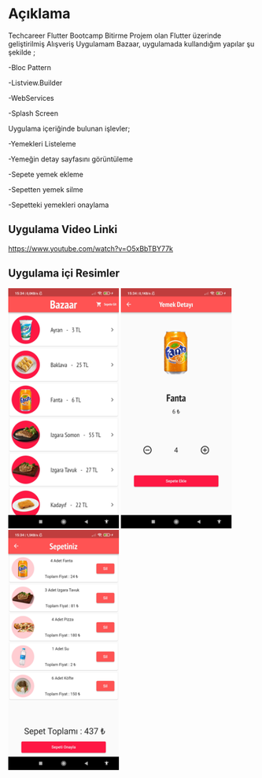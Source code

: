 # Açıklama

Techcareer Flutter Bootcamp Bitirme Projem olan Flutter üzerinde geliştirilmiş Alışveriş Uygulamam Bazaar, uygulamada kullandığım yapılar şu şekilde ;

-Bloc Pattern

-Listview.Builder

-WebServices 

-Splash Screen




Uygulama içeriğinde bulunan işlevler;

-Yemekleri Listeleme

-Yemeğin detay sayfasını görüntüleme

-Sepete yemek ekleme

-Sepetten yemek silme

-Sepetteki yemekleri onaylama

## Uygulama Video Linki 

https://www.youtube.com/watch?v=O5xBbTBY77k

## Uygulama içi Resimler

<p float="left">
  <img src="/resimler/resim1.png" width="225" />
  <img src="/resimler/resim2.png" width="225" /> 
  <img src="/resimler/resim3.png" width="225" />
</p>

